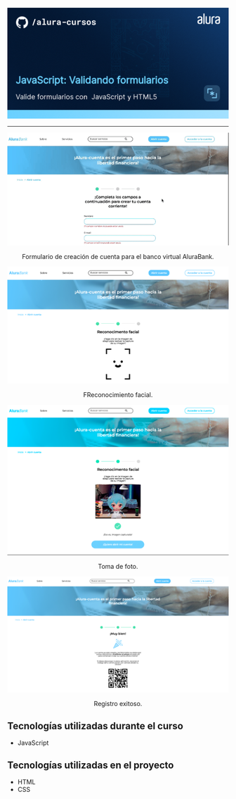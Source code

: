 <p align="center"> <img src="img/68747470733a2f2f696d6775722e636f6d2f6d49426d63454c2e706e67.png" alt="Javascript: validando formularios"> </p>

<hr>

<p align="center"> <img src="img/alurabank1.gif" alt="Logo de Alura"> </p>
<p align="center">Formulario de creación de cuenta para el banco virtual AluraBank.</p>

<p align="center"> <img src="img/alurabank2.png" alt="Logo de Alura"> </p>
<p align="center">FReconocimiento facial.</p>

<p align="center"> <img src="img/alurabank3.png" alt="Logo de Alura"> </p>
<p align="center">Toma de foto.</p>

<p align="center"> <img src="img/alurabank4.png" alt="Logo de Alura"> </p>
<p align="center">Registro exitoso.</p>


## Tecnologías utilizadas durante el curso
* JavaScript

## Tecnologías utilizadas en el proyecto
* HTML
* CSS

